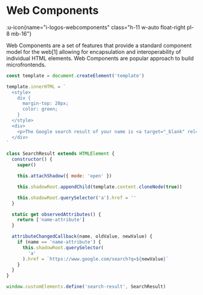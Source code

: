 # Web Components

:u-icon{name="i-logos-webcomponents" class="h-11 w-auto float-right pl-8 mb-16"}

Web Components are a set of features that provide a standard component model for the web[1] allowing for encapsulation and interoperability of individual HTML elements. Web Components are popular approach to build microfrontends.

```js [search-results.js]
const template = document.createElement('template')

template.innerHTML = `
  <style>
    div {
      margin-top: 20px;
      color: green;
    }
  </style>
  <div>
    <p>The Google search result of your name is <a target="_blank" rel="noopener">here</a></p>
  </div>
`

class SearchResult extends HTMLElement {
  constructor() {
    super()

    this.attachShadow({ mode: 'open' })

    this.shadowRoot.appendChild(template.content.cloneNode(true))

    this.shadowRoot.querySelector('a').href = ''
  }

  static get observedAttributes() {
    return ['name-attribute']
  }

  attributeChangedCallback(name, oldValue, newValue) {
    if (name == 'name-attribute') {
      this.shadowRoot.querySelector(
        'a'
      ).href = `https://www.google.com/search?q=${newValue}`
    }
  }
}

window.customElements.define('search-result', SearchResult)
```
